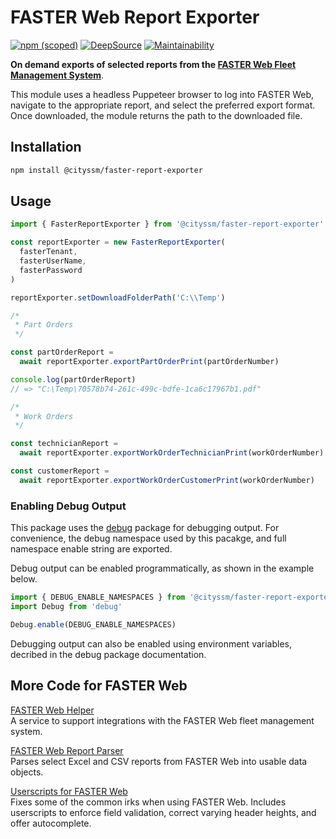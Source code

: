 # FASTER Web Report Exporter

[![npm (scoped)](https://img.shields.io/npm/v/%40cityssm/faster-report-exporter)](https://www.npmjs.com/package/@cityssm/faster-report-exporter)
[![DeepSource](https://app.deepsource.com/gh/cityssm/node-faster-report-exporter.svg/?label=active+issues&show_trend=true&token=bslC1GSndvK7fVXDTJ9K4Lgi)](https://app.deepsource.com/gh/cityssm/node-faster-report-exporter/)
[![Maintainability](https://api.codeclimate.com/v1/badges/43c2a67bb2cb61d6220e/maintainability)](https://codeclimate.com/github/cityssm/node-faster-report-exporter/maintainability)

**On demand exports of selected reports from the
[FASTER Web Fleet Management System](https://fasterasset.com/products/fleet-management-software/)**.

This module uses a headless Puppeteer browser to log into FASTER Web,
navigate to the appropriate report, and select the preferred export format.
Once downloaded, the module returns the path to the downloaded file.

## Installation

```sh
npm install @cityssm/faster-report-exporter
```

## Usage

```javascript
import { FasterReportExporter } from '@cityssm/faster-report-exporter'

const reportExporter = new FasterReportExporter(
  fasterTenant,
  fasterUserName,
  fasterPassword
)

reportExporter.setDownloadFolderPath('C:\\Temp')

/*
 * Part Orders
 */

const partOrderReport =
  await reportExporter.exportPartOrderPrint(partOrderNumber)

console.log(partOrderReport)
// => "C:\Temp\70578b74-261c-499c-bdfe-1ca6c17967b1.pdf"

/*
 * Work Orders
 */

const technicianReport =
  await reportExporter.exportWorkOrderTechnicianPrint(workOrderNumber)

const customerReport =
  await reportExporter.exportWorkOrderCustomerPrint(workOrderNumber)
```

### Enabling Debug Output

This package uses the [debug](https://www.npmjs.com/package/debug) package
for debugging output.
For convenience, the debug namespace used by this pacakge,
and full namespace enable string are exported.

Debug output can be enabled programmatically, as shown in the example below.

```javascript
import { DEBUG_ENABLE_NAMESPACES } from '@cityssm/faster-report-exporter/debug'
import Debug from 'debug'

Debug.enable(DEBUG_ENABLE_NAMESPACES)
```

Debugging output can also be enabled using environment variables,
decribed in the debug package documentation.

## More Code for FASTER Web

[FASTER Web Helper](https://github.com/cityssm/faster-web-helper)<br />
A service to support integrations with the FASTER Web fleet management system.

[FASTER Web Report Parser](https://github.com/cityssm/node-faster-report-parser)<br />
Parses select Excel and CSV reports from FASTER Web into usable data objects.

[Userscripts for FASTER Web](https://cityssm.github.io/userscripts/#userscripts-for-faster-web)<br />
Fixes some of the common irks when using FASTER Web.
Includes userscripts to enforce field validation, correct varying header heights,
and offer autocomplete.
